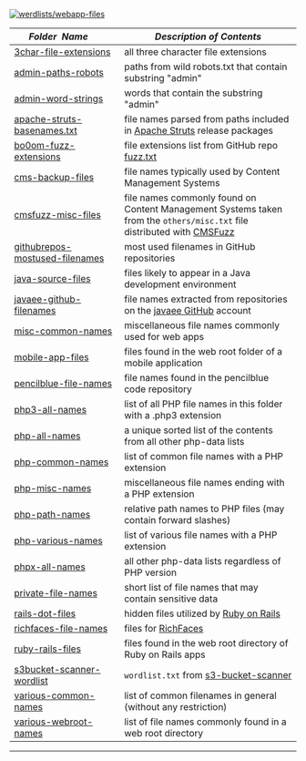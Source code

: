 [![werdlists/webapp-files](https://img.shields.io/badge/werdlists-webapp_files-purple.svg?logo=github&style=popout&longCache=true)](# "werdlists/webapp-files")

|&nbsp;&nbsp;&nbsp;&nbsp;&nbsp;&nbsp;_Folder&nbsp;&nbsp;Name_&nbsp;&nbsp;&nbsp;&nbsp;&nbsp;&nbsp;| _Description of Contents_
|:--------------------|--------------------------------------------------------------------------------------------------------------------------------------------------------
| [3char-file-extensions](3char-file-extensions.txt) |  all three character file extensions 
| [admin-paths-robots](admin-paths-robots.txt) |  paths from wild robots.txt that contain substring "admin" 
| [admin-word-strings](admin-word-strings.txt) |  words that contain the substring "admin" 
| [apache-struts-basenames.txt](apache-struts-basenames.txt) |  file names parsed from paths included in [Apache Struts](https://struts.apache.org) release packages  
| [bo0om-fuzz-extensions](bo0om-fuzz-extensions.txt) |  file extensions list from GitHub repo [fuzz.txt](https://github.com/bo0om/fuzz.txt) 
| [cms-backup-files](cms-backup-files.txt) |  file names typically used by Content Management Systems 
| [cmsfuzz-misc-files](cmsfuzz-misc-files.txt) | file names commonly found on Content Management Systems taken from the `others/misc.txt` file distributed with [CMSFuzz](https://github.com/nahamsec/CMSFuzz "Fuzzer for wordpress, cold fusion, drupal, joomla, and phpnuke.") 
| [githubrepos-mostused-filenames](githubrepos-mostused-filenames.txt) |  most used filenames in GitHub repositories 
| [java-source-files](java-source-files.txt) |  files likely to appear in a Java development environment 
| [javaee-github-filenames](javaee-github-filenames.txt) | file names extracted from repositories on the [javaee GitHub](https://github.com/javaee "Java Enterprise Edition") account
| [misc-common-names](misc-common-names.txt) |  miscellaneous file names commonly used for web apps 
| [mobile-app-files](mobile-app-files.txt) |  files found in the web root folder of a mobile application 
| [pencilblue-file-names](pencilblue-file-names.txt) |  file names found in the pencilblue code repository 
| [php3-all-names](php3-all-names.txt) |  list of all PHP file names in this folder with a .php3 extension 
| [php-all-names](php-all-names.txt) |  a unique sorted list of the contents from all other php-data lists 
| [php-common-names](php-common-names.txt) |  list of common file names with a PHP extension 
| [php-misc-names](php-misc-names.txt) |  miscellaneous file names ending with a PHP extension 
| [php-path-names](php-path-names.txt) |  relative path names to PHP files (may contain forward slashes) 
| [php-various-names](php-various-names.txt) |  list of various file names with a PHP extension 
| [phpx-all-names](phpx-all-names.txt) |  all other php-data lists regardless of PHP version 
| [private-file-names](private-file-names.txt) |  short list of file names that may contain sensitive data 
| [rails-dot-files](rails-dot-files.txt) |  hidden files utilized by [Ruby on Rails](http://rubyonrails.org) 
| [richfaces-file-names](richfaces-file-names.txt) |  files for [RichFaces](http://richfaces.jboss.org/ "JSF Component Framework") 
| [ruby-rails-files](ruby-rails-files.txt) |  files found in the web root directory of Ruby on Rails apps 
| [s3bucket-scanner-wordlist](s3bucket-scanner-wordlist.txt) | `wordlist.txt` from [s3-bucket-scanner](https://github.com/aljazceru/s3-bucket-scanner.txt "Scanner for public S3 buckets")
| [various-common-names](various-common-names.txt) |  list of common filenames in general (without any restriction) 
| [various-webroot-names](various-webroot-names.txt) |  list of file names commonly found in a web root directory 

* * *

